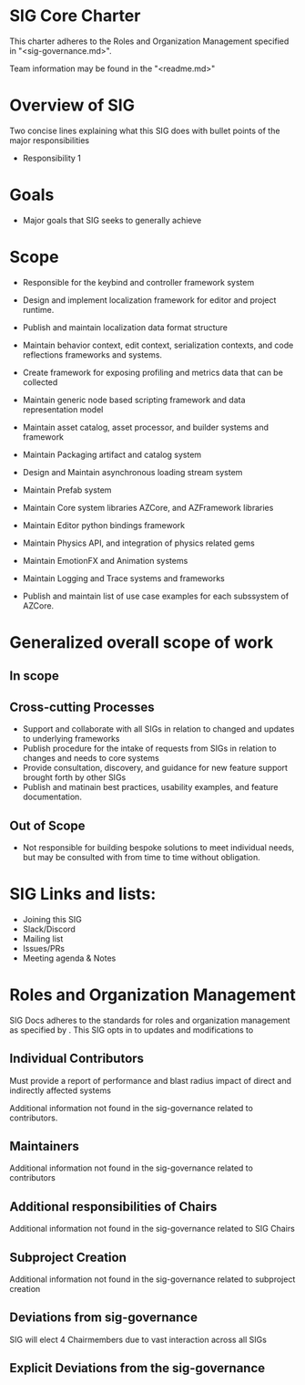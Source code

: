 # SIG Core Charter 

This charter adheres to the Roles and Organization Management specified in "<sig-governance.md>".

Team information may be found in the "<readme.md>"

# Overview of SIG #

Two concise lines explaining what this SIG does with bullet points of the major responsibilities

- Responsibility 1

# Goals #


- Major goals that SIG seeks to generally achieve

# Scope 

* Responsible for the keybind and controller framework system
* Design and implement localization framework for editor and project runtime.
* Publish and maintain localization data format structure

* Maintain behavior context, edit context, serialization contexts, and code reflections frameworks and systems.

* Create framework for exposing profiling and metrics data that can be collected 
* Maintain generic node based scripting framework and data representation model 

* Maintain asset catalog, asset processor, and builder systems and framework 
* Maintain Packaging artifact and catalog system
* Design and Maintain asynchronous loading stream system

* Maintain Prefab system 
* Maintain Core system libraries AZCore, and AZFramework libraries
* Maintain Editor python bindings framework
* Maintain Physics API, and integration of physics related gems
* Maintain EmotionFX and Animation systems 
* Maintain Logging and Trace systems and frameworks

* Publish and maintain list of use case examples for each subssystem of AZCore. 

# Generalized overall scope of work 

## In scope


## Cross-cutting Processes

* Support and collaborate with all SIGs in relation to changed and updates to underlying frameworks 
* Publish procedure for the intake of requests from SIGs in relation to changes and needs to core systems
* Provide consultation, discovery, and guidance for new feature support brought forth by other SIGs
* Publish and matinain best practices, usability examples, and feature documentation.


## Out of Scope ##

 * Not responsible for building bespoke solutions to meet individual needs, but may be consulted with from time to time without obligation.


# SIG Links and lists: 

- Joining this SIG
- Slack/Discord
- Mailing list
- Issues/PRs
- Meeting agenda & Notes

# Roles and Organization Management 

SIG Docs adheres to the standards for roles and organization management as specified by <sig-governance>. This SIG opts in to updates and modifications to <sig-governance>

## Individual Contributors 
Must provide a report of performance and blast radius impact of direct and indirectly affected systems

Additional information not found in the sig-governance related to contributors.

## Maintainers 
 
Additional information not found in the sig-governance related to contributors

## Additional responsibilities of Chairs 

Additional information not found in the sig-governance related to SIG Chairs

## Subproject Creation 

Additional information not found in the sig-governance related to subproject creation

## Deviations from sig-governance 
SIG will elect 4 Chairmembers due to vast interaction across all SIGs

## Explicit Deviations from the sig-governance 
